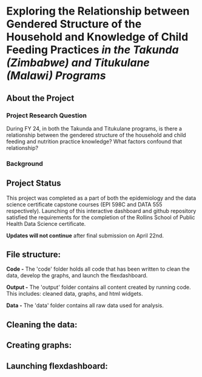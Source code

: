 # Exploring the Relationship between Gendered Structure of the Household and Knowledge of Child Feeding Practices *in the Takunda (Zimbabwe) and Titukulane (Malawi) Programs*

## About the Project

### **Project Research Question**

During FY 24, in both the Takunda and Titukulane programs, is there a relationship between the gendered structure of the household and child feeding and nutrition practice knowledge? What factors confound that relationship?

### Background

## Project Status

This project was completed as a part of both the epidemiology and the data science certificate capstone courses (EPI 598C and DATA 555 respectively). Launching of this interactive dashboard and github repository satisfied the requirements for the completion of the Rollins School of Public Health Data Science certificate.

**Updates will not continue** after final submission on April 22nd.

## File structure:

**Code -** The 'code' folder holds all code that has been written to clean the data, develop the graphs, and launch the flexdashboard.

**Output -** The 'output' folder contains all content created by running code. This includes: cleaned data, graphs, and html widgets.

**Data -** The 'data' folder contains all raw data used for analysis.

## Cleaning the data:

## Creating graphs:

## Launching flexdashboard:
